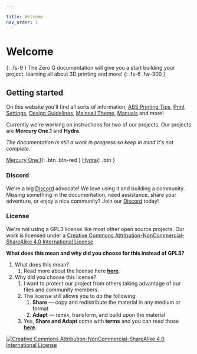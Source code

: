 ```yaml
---

title: Welcome
nav_order: 1
---
```


# Welcome
{: .fs-9 }
The Zero G documentation will give you a start building your project, learning all about 3D printing and more!
{: .fs-6 .fw-300 }

## Getting started
On this website you'll find all sorts of information, [ABS Printing Tips](/manual/print/abs), [Print Settings](/standard/print/settings), [Design Guidelines](/standard/cad/guidelines), [Mainsail Theme](/klipper/mainsail/theme), [Manuals](/manual/build) and more!

Currently we're working on instructions for two of our projects. Our projects are **Mercury One.1** and **Hydra**.

*The documentation is still a work in progress so keep in mind it's not complete.*

[Mercury One.1](/manual/build/mercury_eva){: .btn .btn-red } [Hydra](/manual/build/hydra){: .btn }

### Discord

We're a big [<i class="bi bi-discord"></i> Discord](https://discord.io/zerog) advocate! We love using it and building a community. Missing something in the documentation, need assistance, share your adventure, or enjoy a nice community? Join our [<i class="bi bi-discord"></i> Discord](https://discord.io/zerog) today!

### License

We're not using a GPL3 license like most other open source projects. 
Our work is licensed under a [Creative Commons Attribution-NonCommercial-ShareAlike 4.0 International License](http://creativecommons.org/licenses/by-nc-sa/4.0/)

**What does this mean and why did you choose for this instead of GPL3?**

1. What does this mean?
   1. Read more about the license here **[here](http://creativecommons.org/licenses/by-nc-sa/4.0/)**.
2. Why did you choose this license?
   1. I want to protect our project from others taking advantage of our files and community members.
   2. The license still allows you to do the following:
      1. **Share** — copy and redistribute the material in any medium or format
      2. **Adapt** — remix, transform, and build upon the material
   3. Yes, **Share and Adapt** come with **terms** and you can read those **[here](http://creativecommons.org/licenses/by-nc-sa/4.0/)**.

[![Creative Commons Attribution-NonCommercial-ShareAlike 4.0 International License](https://i.creativecommons.org/l/by-nc-sa/4.0/88x31.png)](http://creativecommons.org/licenses/by-nc-sa/4.0/)

<!-- ## Projects we're working on

### Higher resolution image

Hovering an image with your mouse will show a zoom icon <i class="bi bi-zoom-in"></i> after opening the image you can either click 'CLOSE' or anywhere on the screen to close the pop-up.


### Mercury 1.1

Read more about Mercury 1.1 [here](#)
{: .fs-3 .fw-300 }

### Hydra

Read more about Hydra [here](/manual/build/hydra).
{: .fs-3 .fw-300 }

[![Side overview](assets/images/renders/hydra_bird.png)](#lightbox__item_1){: .lightbox_wrapper}

<div onclick="location.href='##';"  id="lightbox__item_1"  class="lightbox__item">
    <div class="lightbox__content">
    <div class="lightbox__titlebar"></div>
        <a href="#" class="close"></a>
        <img src="assets/images/renders/hydra_bird.png" alt="Side overview">
    </div>
</div>

<div class="code-example" markdown="1">
<details markdown="block">
  <summary>
    More Hydra screenshots
  </summary>

Front view
{: .fs-3 .fw-300 }

[![hydra_front](assets/images/renders/hydra_front.png)](#lightbox__item_2){: .lightbox_wrapper}

<div onclick="location.href='##';"  id="lightbox__item_2"  class="lightbox__item">
    <div class="lightbox__content">
    <div class="lightbox__titlebar"></div>
        <a href="#" class="close"></a>
        <img src="assets/images/renders/hydra_front.png" alt="hydra_front">
    </div>
</div>

---

Back view
{: .fs-3 .fw-300 }

[![hydra_back](assets/images/renders/hydra_back.png)](#lightbox__item_3){: .lightbox_wrapper}

<div onclick="location.href='##';"  id="lightbox__item_3"  class="lightbox__item">
    <div class="lightbox__content">
    <div class="lightbox__titlebar"></div>
        <a href="#" class="close"></a>
        <img src="assets/images/renders/hydra_back.png" alt="hydra_back">
    </div>
</div>

---

Top view
{: .fs-3 .fw-300 }

[![hydra_top](assets/images/renders/hydra_top.png)](#lightbox__item_4){: .lightbox_wrapper}

<div onclick="location.href='##';"  id="lightbox__item_4"  class="lightbox__item">
    <div class="lightbox__content">
    <div class="lightbox__titlebar"></div>
        <a href="#" class="close"></a>
        <img src="assets/images/renders/hydra_top.png" alt="hydra_top">
    </div>
</div>

---

Bare Hydra components
{: .fs-3 .fw-300 }

[![hydra_bare](assets/images/renders/hydra_bare.png)](#lightbox__item_5){: .lightbox_wrapper}

<div onclick="location.href='##';"  id="lightbox__item_5"  class="lightbox__item">
    <div class="lightbox__content">
    <div class="lightbox__titlebar"></div>
        <a href="#" class="close"></a>
        <img src="assets/images/renders/hydra_bare.png" alt="hydra_bare">
    </div>
</div>
</details>
</div>



### Electronics Enclosure

Read more about the Electronics Enclosure [Soon](#).
{: .fs-3 .fw-300 }

[![electronics_bird](assets/images/renders/electronics_bird.png)](#lightbox__item_6){: .lightbox_wrapper}

<div onclick="location.href='##';"  id="lightbox__item_6"  class="lightbox__item">
    <div class="lightbox__content">
    <div class="lightbox__titlebar"></div>
        <a href="#" class="close"></a>
        <img src="assets/images/renders/electronics_bird.png" alt="electronics_bird">
    </div>
</div>

<div class="code-example" markdown="1">
<details markdown="block">
  <summary>
    More Electronics Enclosure screenshots
  </summary>

Front view
{: .fs-3 .fw-300 }

[![electronics_front](assets/images/renders/electronics_front.png)](#lightbox__item_7){: .lightbox_wrapper}

<div onclick="location.href='##';"  id="lightbox__item_7"  class="lightbox__item">
    <div class="lightbox__content">
    <div class="lightbox__titlebar"></div>
        <a href="#" class="close"></a>
        <img src="assets/images/renders/electronics_front.png" alt="electronics_front">
    </div>
</div>

---

Back view
{: .fs-3 .fw-300 }

[![electronics_back](assets/images/renders/electronics_back.png)](#lightbox__item_8){: .lightbox_wrapper}

<div onclick="location.href='##';"  id="lightbox__item_8"  class="lightbox__item">
    <div class="lightbox__content">
    <div class="lightbox__titlebar"></div>
        <a href="#" class="close"></a>
        <img src="assets/images/renders/electronics_back.png" alt="electronics_back">
    </div>
</div>

---

Top view
{: .fs-3 .fw-300 }

[![electronics_top](assets/images/renders/electronics_top.png)](#lightbox__item_9){: .lightbox_wrapper}

<div onclick="location.href='##';"  id="lightbox__item_9"  class="lightbox__item">
    <div class="lightbox__content">
    <div class="lightbox__titlebar"></div>
        <a href="#" class="close"></a>
        <img src="assets/images/renders/electronics_top.png" alt="electronics_top">
    </div>
</div>

---

Bottom view
{: .fs-3 .fw-300 }

[![electronics_bottom](assets/images/renders/electronics_bottom.png)](#lightbox__item_10){: .lightbox_wrapper}

<div onclick="location.href='##';"  id="lightbox__item_10"  class="lightbox__item">
    <div class="lightbox__content">
    <div class="lightbox__titlebar"></div>
        <a href="#" class="close"></a>
        <img src="assets/images/renders/electronics_bottom.png" alt="electronics_bottom">
    </div>
</div>
</details>
</div> -->